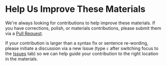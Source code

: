 # Help Us Improve These Materials

We're always looking for contributions to help improve these materials. If you have corrections, polish, or materials contributions, please submit them via a [Pull Request](https://help.github.com/articles/using-pull-requests). 

If your contribution is larger than a syntax fix or sentence re-wording, please initiate a discussion via a new Issue (type `c` after switching focus to the [Issues](https://github.com/github/training-kit/issues) tab) so we can help guide your contribution to the right location in the materials.
